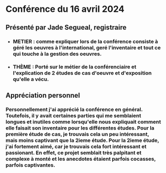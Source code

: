 # **Conférence du 16 avril 2024** 
## **Présenté par Jade Segueal, registraire**
- ### **METIER : comme expliquer lors de la conférence consiste à géré les oeuvres à l'international, geré l'inventaire et tout ce qui touche à la gestion des oeuvres.**
- ### **THÈME : Porté sur le métier de la conférenciaire et l'explication de 2 études de cas d'oeuvre et d'exposition qu'elle a vécu.**

## **Appréciation personnel**
### **Personnellement j'ai apprécié la conférence en général. Toutefois, il y avait certaines parties qui me semblaient longues et inutiles comme lorsqu'elle nous expliquait comment elle faisait son inventaire pour les différentes études. Pour la première étude de cas, je trouvais cela un peu intéressant, mais moins captivant que la 2ieme étude. Pour la 2ieme étude, j'ai fortement aimé, car je trouvais cela fort intéressant et passionant. En effet, ce projet semblait très palpitant et complexe à monté et les anecdotes étaient parfois cocasses, parfois captivantes.**
